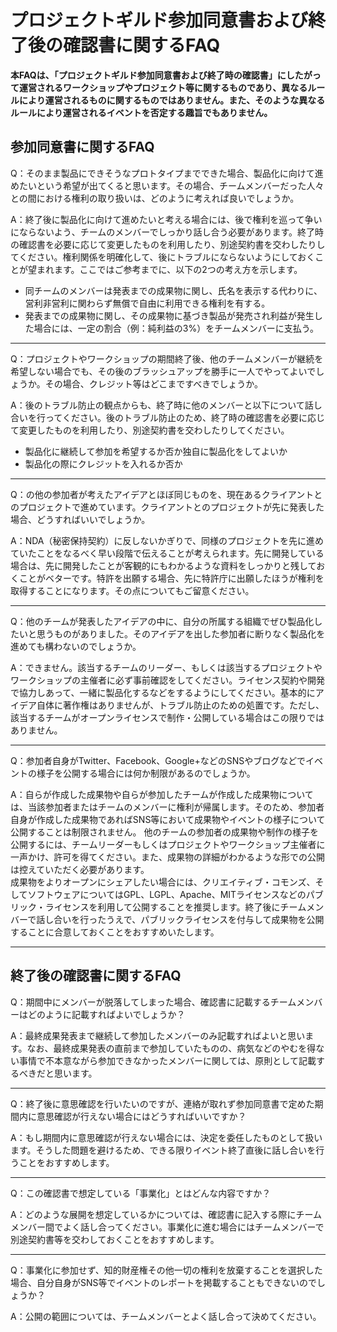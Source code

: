 # プロジェクトギルド参加同意書および終了後の確認書に関するFAQ

**本FAQは、「プロジェクトギルド参加同意書および終了時の確認書」にしたがって運営されるワークショップやプロジェクト等に関するものであり、異なるルールにより運営されるものに関するものではありません。また、そのような異なるルールにより運営されるイベントを否定する趣旨でもありません。**

## 参加同意書に関するFAQ

Q：そのまま製品にできそうなプロトタイプまでできた場合、製品化に向けて進めたいという希望が出てくると思います。その場合、チームメンバーだった人々との間における権利の取り扱いは、どのように考えれば良いでしょうか。

A：終了後に製品化に向けて進めたいと考える場合には、後で権利を巡って争いにならないよう、チームのメンバーでしっかり話し合う必要があります。終了時の確認書を必要に応じて変更したものを利用したり、別途契約書を交わしたりしてください。権利関係を明確化して、後にトラブルにならないようにしておくことが望まれます。ここではご参考までに、以下の2つの考え方を示します。

* 同チームのメンバーは発表までの成果物に関し、氏名を表示する代わりに、営利非営利に関わらず無償で自由に利用できる権利を有する。
* 発表までの成果物に関し、その成果物に基づき製品が発売され利益が発生した場合には、一定の割合（例：純利益の3%）をチームメンバーに支払う。


---

Q：プロジェクトやワークショップの期間終了後、他のチームメンバーが継続を希望しない場合でも、その後のブラッシュアップを勝手に一人でやってよいでしょうか。その場合、クレジット等はどこまですべきでしょうか。

A：後のトラブル防止の観点からも、終了時に他のメンバーと以下について話し合いを行ってください。後のトラブル防止のため、終了時の確認書を必要に応じて変更したものを利用したり、別途契約書を交わしたりしてください。

* 製品化に継続して参加を希望するか否か独自に製品化をしてよいか
* 製品化の際にクレジットを入れるか否か

---

Q：の他の参加者が考えたアイデアとほぼ同じものを、現在あるクライアントとのプロジェクトで進めています。クライアントとのプロジェクトが先に発表した場合、どうすればいいでしょうか。

A：NDA（秘密保持契約）に反しないかぎりで、同様のプロジェクトを先に進めていたことをなるべく早い段階で伝えることが考えられます。先に開発している場合は、先に開発したことが客観的にもわかるような資料をしっかりと残しておくことがベターです。特許を出願する場合、先に特許庁に出願したほうが権利を取得することになります。その点についてもご留意ください。

---

Q：他のチームが発表したアイデアの中に、自分の所属する組織でぜひ製品化したいと思うものがありました。そのアイデアを出した参加者に断りなく製品化を進めても構わないのでしょうか。

A：できません。該当するチームのリーダー、もしくは該当するプロジェクトやワークショップの主催者に必ず事前確認をしてください。ライセンス契約や開発で協力しあって、一緒に製品化するなどをするようにしてください。基本的にアイデア自体に著作権はありませんが、トラブル防止のための処置です。ただし、該当するチームがオープンライセンスで制作・公開している場合はこの限りではありません。

---

Q：参加者自身がTwitter、Facebook、Google+などのSNSやブログなどでイベントの様子を公開する場合には何か制限があるのでしょうか。

A：自らが作成した成果物や自らが参加したチームが作成した成果物については、当該参加者またはチームのメンバーに権利が帰属します。そのため、参加者自身が作成した成果物であればSNS等において成果物やイベントの様子について公開することは制限されません。
他のチームの参加者の成果物や制作の様子を公開するには、チームリーダーもしくはプロジェクトやワークショップ主催者に一声かけ、許可を得てください。また、成果物の詳細がわかるような形での公開は控えていただく必要があります。<br>
成果物をよりオープンにシェアしたい場合には、クリエイティブ・コモンズ、そしてソフトウェアについてはGPL、LGPL、Apache、MITライセンスなどのパブリック・ライセンスを利用して公開することを推奨します。終了後にチームメンバーで話し合いを行ったうえで、パブリックライセンスを付与して成果物を公開することに合意しておくことをおすすめいたします。

---



## 終了後の確認書に関するFAQ

Q：期間中にメンバーが脱落してしまった場合、確認書に記載するチームメンバーはどのように記載すればよいでしょうか？

A：最終成果発表まで継続して参加したメンバーのみ記載すればよいと思います。なお、最終成果発表の直前まで参加していたものの、病気などのやむを得ない事情で不本意ながら参加できなかったメンバーに関しては、原則として記載するべきだと思います。

---

Q：終了後に意思確認を行いたいのですが、連絡が取れず参加同意書で定めた期間内に意思確認が行えない場合にはどうすればいいですか？

A：もし期間内に意思確認が行えない場合には、決定を委任したものとして扱います。そうした問題を避けるため、できる限りイベント終了直後に話し合いを行うことをおすすめします。

---

Q：この確認書で想定している「事業化」とはどんな内容ですか？

A：どのような展開を想定しているかについては、確認書に記入する際にチームメンバー間でよく話し合ってください。事業化に進む場合にはチームメンバーで別途契約書等を交わしておくことをおすすめします。

---

Q：事業化に参加せず、知的財産権その他一切の権利を放棄することを選択した場合、自分自身がSNS等でイベントのレポートを掲載することもできないのでしょうか？

A：公開の範囲については、チームメンバーとよく話し合って決めてください。
